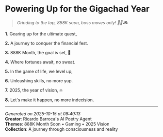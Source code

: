 # Powering Up for the Gigachad Year

> *Grinding to the top, 888K soon, boss moves only! 💪🏽🎮*

**1.** Gearing up for the ultimate quest,


**2.** A journey to conquer the financial fest.


**3.** 888K Month, the goal is set, 🎯


**4.** Where fortunes await, no sweat.


**5.** In the game of life, we level up,


**6.** Unleashing skills, no more yup.


**7.** 2025, the year of vision, 🔥


**8.** Let's make it happen, no more indecision.



---

*Generated on 2025-10-15 at 08:49:13*  
**Creator**: Ricardo Barroca's AI Poetry Agent  
**Themes**: 888K Month Soon • Gaming • 2025 Vision  
**Collection**: A journey through consciousness and reality